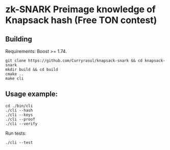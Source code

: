 # zk-SNARK Preimage knowledge of Knapsack hash (Free TON contest)

## Building

Requirements: Boost >= 1.74.

```shell
git clone https://github.com/Curryrasul/knapsack-snark && cd knapsack-snark
mkdir build && cd build
cmake ..
make cli
```

## Usage example:

```shell
cd ./bin/cli
./cli --hash
./cli --keys
./cli --proof
./cli --verify
```

Run tests:
```shell
./cli --test
```